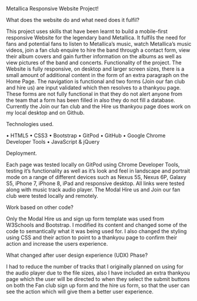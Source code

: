 Metallica Responsive Website Project!

What does the website do and what need does it fulfil?

This project uses skills that have been learnt to build a mobile-first responsive
Website for the legendary band Metallica. It fulfils the need for fans and potential
fans to listen to Metallica’s music, watch Metallica’s music videos, join a fan club
enquire to hire the band through a contact form, view their album covers and gain
further information on the albums as well as view pictures of the band and concerts.
Functionality of the project.
The Website is fully responsive, on desktop and larger screen sizes, there is a small
amount of additional content in the form of an extra paragraph on the Home Page.
The navigation is functional and two forms (Join our fan club and hire us) are input
validated which then resolves to a thankyou page. These forms are not fully
functional in that they do not alert anyone from the team that a form has been filled in
also they do not fill a database. Currently the Join our fan club and the Hire us
thankyou page does work on my local desktop and on Github.

Technologies used.

• HTML5
• CSS3
• Bootstrap
• GitPod
• GitHub
• Google Chrome Developer Tools
• JavaScript & jQuery

Deployment.

Each page was tested locally on GitPod using Chrome Developer Tools, testing it’s
functionality as well as it’s look and feel in landscape and portrait mode on a range of
different devices such as Nexus 5S, Nexus 6P, Galaxy S5, iPhone 7, iPhone 8, iPad
and responsive desktop. All links were tested along with music track audio player. The
Modal Hire us and Join our fan club were tested locally and remotely.

Work based on other code?

Only the Modal Hire us and sign up form template was used from W3Schools and
Bootstrap. I modified its content and changed some of the code to semantically what
it was being used for. I also changed the styling using CSS and their action to point to
a thankyou page to confirm their action and increase the users experience.

What changed after user design experience (UDX) Phase?

I had to reduce the number of tracks that I originally planned on using for the audio
player due to the file sizes, also I have included an extra thankyou page which the
user will be directed to when they select the submit buttons on both the Fan club
sign up form and the hire us form, so that the user can see the action which will give
them a better user experience.
